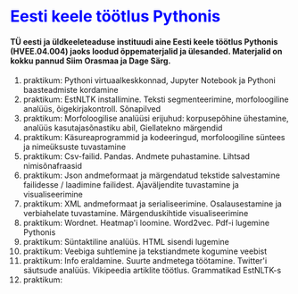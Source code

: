 <h1 style="color:blue"> Eesti keele töötlus Pythonis </h1>  

#### TÜ eesti ja üldkeeleteaduse instituudi aine Eesti keele töötlus Pythonis (HVEE.04.004) jaoks loodud õppematerjalid ja ülesanded. Materjalid on kokku pannud Siim Orasmaa ja Dage Särg.


 1. praktikum: Pythoni virtuaalkeskkonnad, Jupyter Notebook ja Pythoni baasteadmiste kordamine
 2. praktikum: EstNLTK installimine. Teksti segmenteerimine, morfoloogiline analüüs, õigekirjakontroll. Sõnapilved
 3. praktikum: Morfoloogilise analüüsi erijuhud: korpusepõhine ühestamine, analüüs kasutajasõnastiku abil, Giellatekno märgendid
 4. praktikum: Käsureaprogrammid ja kodeeringud, morfoloogiline süntees ja nimeüksuste tuvastamine
 5. praktikum: Csv-failid. Pandas. Andmete puhastamine. Lihtsad nimisõnafraasid
 6. praktikum: Json andmeformaat ja märgendatud tekstide salvestamine failidesse / laadimine failidest. Ajaväljendite tuvastamine ja visualiseerimine
 7. praktikum: XML andmeformaat ja serialiseerimine. Osalausestamine ja verbiahelate tuvastamine. Märgenduskihtide visualiseerimine
 8. praktikum: Wordnet. Heatmap'i loomine. Word2vec. Pdf-i lugemine Pythonis
 9. praktikum: Süntaktiline analüüs. HTML sisendi lugemine
 10. praktikum: Veebiga suhtlemine ja tekstiandmete kogumine veebist
 11. praktikum: Info eraldamine. Suurte andmetega töötamine. Twitter'i säutsude analüüs. Vikipeedia artiklite töötlus. Grammatikad EstNLTK-s
 12. praktikum:
